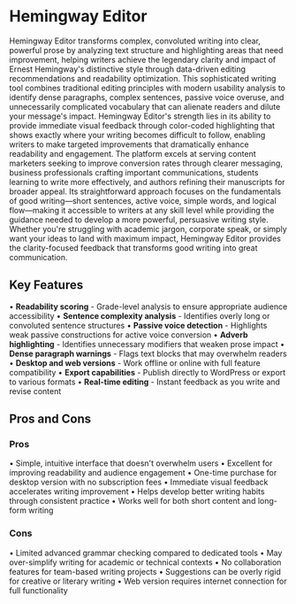 # Hemingway Editor

Hemingway Editor transforms complex, convoluted writing into clear, powerful prose by analyzing text structure and highlighting areas that need improvement, helping writers achieve the legendary clarity and impact of Ernest Hemingway's distinctive style through data-driven editing recommendations and readability optimization. This sophisticated writing tool combines traditional editing principles with modern usability analysis to identify dense paragraphs, complex sentences, passive voice overuse, and unnecessarily complicated vocabulary that can alienate readers and dilute your message's impact. Hemingway Editor's strength lies in its ability to provide immediate visual feedback through color-coded highlighting that shows exactly where your writing becomes difficult to follow, enabling writers to make targeted improvements that dramatically enhance readability and engagement. The platform excels at serving content marketers seeking to improve conversion rates through clearer messaging, business professionals crafting important communications, students learning to write more effectively, and authors refining their manuscripts for broader appeal. Its straightforward approach focuses on the fundamentals of good writing—short sentences, active voice, simple words, and logical flow—making it accessible to writers at any skill level while providing the guidance needed to develop a more powerful, persuasive writing style. Whether you're struggling with academic jargon, corporate speak, or simply want your ideas to land with maximum impact, Hemingway Editor provides the clarity-focused feedback that transforms good writing into great communication.

## Key Features

• **Readability scoring** - Grade-level analysis to ensure appropriate audience accessibility
• **Sentence complexity analysis** - Identifies overly long or convoluted sentence structures
• **Passive voice detection** - Highlights weak passive constructions for active voice conversion
• **Adverb highlighting** - Identifies unnecessary modifiers that weaken prose impact
• **Dense paragraph warnings** - Flags text blocks that may overwhelm readers
• **Desktop and web versions** - Work offline or online with full feature compatibility
• **Export capabilities** - Publish directly to WordPress or export to various formats
• **Real-time editing** - Instant feedback as you write and revise content

## Pros and Cons

### Pros
• Simple, intuitive interface that doesn't overwhelm users
• Excellent for improving readability and audience engagement
• One-time purchase for desktop version with no subscription fees
• Immediate visual feedback accelerates writing improvement
• Helps develop better writing habits through consistent practice
• Works well for both short content and long-form writing

### Cons
• Limited advanced grammar checking compared to dedicated tools
• May over-simplify writing for academic or technical contexts
• No collaboration features for team-based writing projects
• Suggestions can be overly rigid for creative or literary writing
• Web version requires internet connection for full functionality